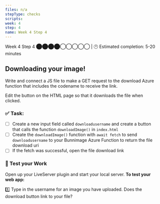 ```yaml
---
files: n/a
stepType: checks
scripts: 
week: 4
step: 4
name: Week 4 Step 4
---
```


Week 4 Step 4 ⬤⬤⬤⬤◯◯◯◯◯ | 🕐 Estimated completion: 5-20 minutes

## Downloading your image!

Write and connect a JS file to make a GET request to the download Azure function that includes the codename to receive the link.

Edit the button on the HTML page so that it downloads the file when clicked. 

### ✅  Task:
- [ ] Create a new input field called `downloadusername` and create a button that calls the function `downloadImage()` in `index.html` 
- [ ] Create the `downloadImage()` function with `await fetch` to send `downloadusername` to your Bunnimage Azure Function to return the file download uri
- [ ] If the fetch was successful, open the file download link 

### 🚧 Test your Work
Open up your LiveServer plugin and start your local server. **To test your web app:**

:one: Type in the username for an image you have uploaded. Does the download button link to your file?

